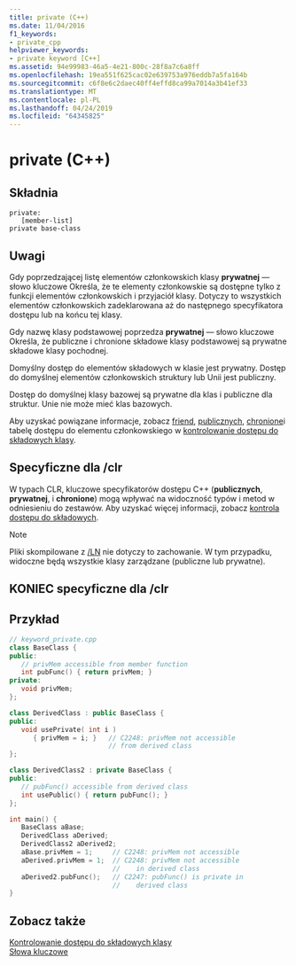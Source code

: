```yaml
---
title: private (C++)
ms.date: 11/04/2016
f1_keywords:
- private_cpp
helpviewer_keywords:
- private keyword [C++]
ms.assetid: 94e99983-46a5-4e21-800c-28f8a7c6a8ff
ms.openlocfilehash: 19ea551f625cac02e639753a976eddb7a5fa164b
ms.sourcegitcommit: c6f8e6c2daec40ff4effd8ca99a7014a3b41ef33
ms.translationtype: MT
ms.contentlocale: pl-PL
ms.lasthandoff: 04/24/2019
ms.locfileid: "64345825"
---
```

# <a name="private-c"></a>private (C++)

## <a name="syntax"></a>Składnia

```
private:
   [member-list]
private base-class
```

## <a name="remarks"></a>Uwagi

Gdy poprzedzającej listę elementów członkowskich klasy **prywatnej** — słowo kluczowe Określa, że te elementy członkowskie są dostępne tylko z funkcji elementów członkowskich i przyjaciół klasy. Dotyczy to wszystkich elementów członkowskich zadeklarowana aż do następnego specyfikatora dostępu lub na końcu tej klasy.

Gdy nazwę klasy podstawowej poprzedza **prywatnej** — słowo kluczowe Określa, że publiczne i chronione składowe klasy podstawowej są prywatne składowe klasy pochodnej.

Domyślny dostęp do elementów składowych w klasie jest prywatny. Dostęp do domyślnej elementów członkowskich struktury lub Unii jest publiczny.

Dostęp do domyślnej klasy bazowej są prywatne dla klas i publiczne dla struktur. Unie nie może mieć klas bazowych.

Aby uzyskać powiązane informacje, zobacz [friend](../cpp/friend-cpp.md), [publicznych](../cpp/public-cpp.md), [chronione](../cpp/protected-cpp.md)i tabelę dostępu do elementu członkowskiego w [kontrolowanie dostępu do składowych klasy](member-access-control-cpp.md).

## <a name="clr-specific"></a>Specyficzne dla /clr

W typach CLR, kluczowe specyfikatorów dostępu C++ (**publicznych**, **prywatnej**, i **chronione**) mogą wpływać na widoczność typów i metod w odniesieniu do zestawów. Aby uzyskać więcej informacji, zobacz [kontrola dostępu do składowych](member-access-control-cpp.md).

> [!NOTE]
>  Pliki skompilowane z [/LN](../build/reference/ln-create-msil-module.md) nie dotyczy to zachowanie. W tym przypadku, widoczne będą wszystkie klasy zarządzane (publiczne lub prywatne).

## <a name="end-clr-specific"></a>KONIEC specyficzne dla /clr

## <a name="example"></a>Przykład

```cpp
// keyword_private.cpp
class BaseClass {
public:
   // privMem accessible from member function
   int pubFunc() { return privMem; }
private:
   void privMem;
};

class DerivedClass : public BaseClass {
public:
   void usePrivate( int i )
      { privMem = i; }   // C2248: privMem not accessible
                         // from derived class
};

class DerivedClass2 : private BaseClass {
public:
   // pubFunc() accessible from derived class
   int usePublic() { return pubFunc(); }
};

int main() {
   BaseClass aBase;
   DerivedClass aDerived;
   DerivedClass2 aDerived2;
   aBase.privMem = 1;     // C2248: privMem not accessible
   aDerived.privMem = 1;  // C2248: privMem not accessible
                          //    in derived class
   aDerived2.pubFunc();   // C2247: pubFunc() is private in
                          //    derived class
}
```

## <a name="see-also"></a>Zobacz także

[Kontrolowanie dostępu do składowych klasy](member-access-control-cpp.md)<br/>
[Słowa kluczowe](../cpp/keywords-cpp.md)